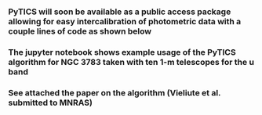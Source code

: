 ### PyTICS will soon be available as a public access package allowing for easy intercalibration of photometric data with a couple lines of code as shown below

### The jupyter notebook shows example usage of the PyTICS algorithm for NGC 3783 taken with ten 1-m telescopes for the u band 

### See attached the paper on the algorithm (Vieliute et al. submitted to MNRAS)
